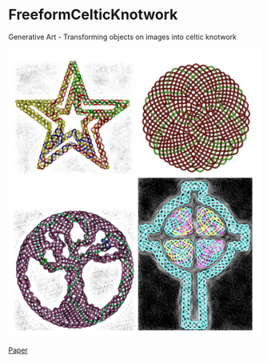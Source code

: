 # FreeformCelticKnotwork
Generative Art - Transforming objects on images into celtic knotwork

![sample](sample.png "Examples of generated images")

[Paper](https://github.com/Eslsamu/FreeformCelticKnotwork/blob/master/Transforming_Objects_on_Images_into_Celtic_Knotwork.pdf)
